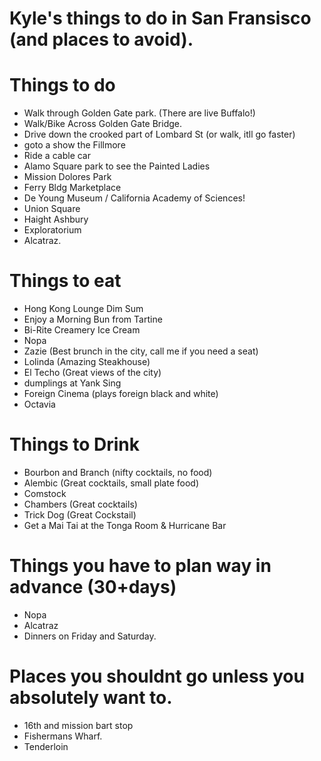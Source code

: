 # Kyle's things to do in San Fransisco (and places to avoid).

# Things to do
- Walk through Golden Gate park. (There are live Buffalo!)
- Walk/Bike Across Golden Gate Bridge.
- Drive down the crooked part of Lombard St (or walk, itll go faster)
- goto a show the Fillmore
- Ride a cable car
- Alamo Square park to see the Painted Ladies
- Mission Dolores Park
- Ferry Bldg Marketplace
- De Young Museum / California Academy of Sciences!
- Union Square
- Haight Ashbury
- Exploratorium
- Alcatraz.



# Things to eat
- Hong Kong Lounge Dim Sum
- Enjoy a Morning Bun from Tartine
- Bi-Rite Creamery Ice Cream
- Nopa
- Zazie (Best brunch in the city, call me if you need a seat)
- Lolinda (Amazing Steakhouse)
- El Techo (Great views of the city)
- dumplings at Yank Sing
- Foreign Cinema (plays foreign black and white)
- Octavia



# Things to Drink
- Bourbon and Branch (nifty cocktails, no food)
- Alembic (Great cocktails, small plate food)
- Comstock
- Chambers (Great cocktails)
- Trick Dog (Great Cockstail)
- Get a Mai Tai at the Tonga Room & Hurricane Bar


# Things you have to plan way in advance (30+days)
- Nopa
- Alcatraz
- Dinners on Friday and Saturday.

# Places you shouldnt go unless you absolutely want to.
- 16th and mission bart stop
- Fishermans Wharf.
- Tenderloin
